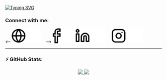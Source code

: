 [![Typing SVG](https://readme-typing-svg.demolab.com?font=Montserrat+Alternates&weight=600&size=30&duration=2000&pause=1000&color=2AA889&background=FFFFFF00&center=true&vCenter=true&multiline=true&repeat=false&width=435&height=100&lines=Hi%2C+I'm+Shakir+Yasin;A+Full+Stack+Developer)](https://git.io/typing-svg)

### Connect with me:

<--[![website](./img/globe-light.svg)](https://waleed-portfolio.vercel.app/#gh-light-mode-only)
[![website](./img/globe-dark.svg)](https://waleed-portfolio.vercel.app/#gh-dark-mode-only)
&nbsp;&nbsp;-->
[![website](./img/facebook-light.svg)](https://www.facebook.com/shakiryasin.me/#gh-light-mode-only)
[![website](./img/facebook-dark.svg)](https://www.facebook.com/shakiryasin.me/#gh-dark-mode-only)
&nbsp;&nbsp;
[![website](./img/linkedin-light.svg)](https://linkedin.com/in/shakir-yasin#gh-light-mode-only)
[![website](./img/linkedin-dark.svg)](https://linkedin.com/in/shakir-yasin#gh-dark-mode-only)
&nbsp;&nbsp;
[![website](./img/instagram-light.svg)](https://instagram.com/shakiryasin#gh-light-mode-only)
[![website](./img/instagram-dark.svg)](https://instagram.com/shakiryasin#gh-dark-mode-only)

<!-- ### ⚙️ &nbsp;GitHub Analytics

<p>
  <img alt = "profile views" src="https://komarev.com/ghpvc/?username=WaleedAtiq&style=flat&color=brightgreen"> •   <a href="https://user-badge.committers.top/pakistan/WaleedAtiq"><img src="https://user-badge.committers.top/pakistan/WaleedAtiq.svg"></a> •
  <img alt="𝙶𝚒𝚝𝙷𝚞𝚋 𝚏𝚘𝚕𝚕𝚘𝚠𝚎𝚛𝚜" src="https://img.shields.io/github/followers/WaleedAtiq?label=Followers&style=social"> •
  <img src="https://img.shields.io/github/stars/WaleedAtiq?label=Stars" alt="𝚃𝚘𝚝𝚊𝚕 𝚂𝚝𝚊𝚛𝚜"> •
  <a href="https://github.com/sponsors/WaleedAtiq"><img src="https://img.shields.io/static/v1?label=Sponsor&message=%E2%9D%A4&logo=GitHub&color=%23fe8e86"/></a>
</p> -->

<!-- ### Languages and Tools:

[<img align="left" alt="Visual Studio Code" width="26px" src="https://cdn.jsdelivr.net/gh/devicons/devicon/icons/vscode/vscode-original.svg" style="padding-right:10px;" />][website]
[<img align="left" alt="HTML5" width="26px" src="https://cdn.jsdelivr.net/gh/devicons/devicon/icons/html5/html5-original.svg" style="padding-right:10px;" />][website]
[<img align="left" alt="CSS3" width="26px" src="https://cdn.jsdelivr.net/gh/devicons/devicon/icons/css3/css3-original.svg" style="padding-right:10px;" />][website]
[<img align="left" alt="Sass" width="26px" src="https://cdn.jsdelivr.net/gh/devicons/devicon/icons/sass/sass-original.svg" style="padding-right:10px;" />][website]
[<img align="left" alt="JavaScript" width="26px" src="https://cdn.jsdelivr.net/gh/devicons/devicon/icons/javascript/javascript-original.svg" style="padding-right:10px;" />][website]
[<img align="left" alt="React" width="26px" src="https://cdn.jsdelivr.net/gh/devicons/devicon/icons/react/react-original.svg" style="padding-right:10px;" />][website]
[<img align="left" alt="Node.js" width="26px" src="https://cdn.jsdelivr.net/gh/devicons/devicon/icons/nodejs/nodejs-original.svg" style="padding-right:10px;" />][website]
[<img align="left" alt="Git" width="26px" src="https://cdn.jsdelivr.net/gh/devicons/devicon/icons/git/git-original.svg" style="padding-right:10px;" />][website]
[<img align="left" alt="GitHub" width="26px" src="https://user-images.githubusercontent.com/3369400/139447912-e0f43f33-6d9f-45f8-be46-2df5bbc91289.png" style="padding-right:10px;" />](#gh-dark-mode-only)
[<img align="left" alt="GitHub" width="26px" src="https://user-images.githubusercontent.com/3369400/139448065-39a229ba-4b06-434b-bc67-616e2ed80c8f.png" style="padding-right:10px;" />](#gh-light-mode-only)

<br />
<br /> -->

---

### :zap: GitHub Stats:

<div align="center">
  <a href="https://github.com/WaleedAtiq">
    <img height="150em" src="https://github-readme-stats.vercel.app/api?username=ShakirYasin&show_icons=true&theme=gotham&include_all_commits=true&count_private=true"/>
    <!-- <img height="150em" src="https://github-readme-stats.vercel.app/api/top-langs/?username=ShakirYasin&layout=compact&langs_count=7&theme=gotham"/> -->
    <img height="150em" src="https://github-readme-streak-stats.herokuapp.com?user=ShakirYasin&theme=gotham&date_format=j%20M%5B%20Y%5D&background=0D1616&fire=FFAC2F&currStreakLabel=DDDDDD)"/>
  </a>
</div>


[website]: https://raw.githubusercontent.com/ShakirYasin/ShakirYasin/main
